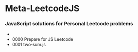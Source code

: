 # Meta-LeetcodeJS
### JavaScript solutions for Personal Leetcode problems

-
- 0000 Prepare for JS Leetcode
- 0001 two-sum.js
